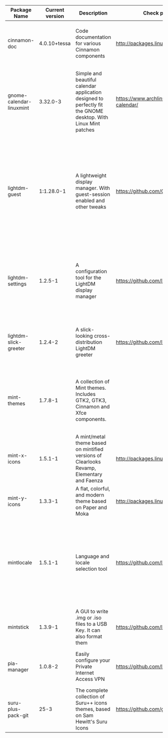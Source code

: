 | Package Name             	| Current version 	| Description                                                                                                    	| Check page for out-of-date (Main)                               	| Check page for out-of-date (Secondary)                      	| Comments                                                                                                                                                                                             	|
|--------------------------	|-----------------	|----------------------------------------------------------------------------------------------------------------	|-----------------------------------------------------------------	|-------------------------------------------------------------	|------------------------------------------------------------------------------------------------------------------------------------------------------------------------------------------------------	|
| cinnamon-doc             	| 4.0.10+tessa    	| Code documentation for various Cinnamon components                                                             	| http://packages.linuxmint.com/pool/backport/c/cinnamon          	|                                                             	| Need program “DevHelp” in order to show code documentation on that program                                                                                                                           	|
| gnome-calendar-linuxmint 	| 3.32.0-3        	| Simple and beautiful calendar application designed to perfectly fit the GNOME desktop. With Linux Mint patches 	| https://www.archlinux.org/packages/extra/x86_64/gnome-calendar/ 	|                                                             	| GNOME Calendar from GNOME upstream with patches from Linux Mint and original “gnome-calendar” package on Archlinux                                                                                   	|
| lightdm-guest            	| 1:1.28.0-1      	| A lightweight display manager. With guest-session enabled and other tweaks                                     	| https://github.com/CanonicalLtd/lightdm/releases                	|                                                             	| LightDM package with guest session enabled, as of this moment still researching how this works compared to Linux Mint 19. It also pulls liblightdm-qt5 and liblightdm-qt4 as additional dependencies 	|
| lightdm-settings         	| 1.2.5-1         	| A configuration tool for the LightDM display manager                                                           	| https://github.com/linuxmint/lightdm-settings/releases          	| http://packages.linuxmint.com/pool/main/l/lightdm-settings/ 	| The tool let users configure lightdm-slick-greeter (mainly) but it can also configure certain aspects of LightDM itself                                                                              	|
| lightdm-slick-greeter    	| 1.2.4-2         	| A slick-looking cross-distribution LightDM greeter                                                             	| https://github.com/linuxmint/slick-greeter/releases             	| http://packages.linuxmint.com/pool/main/s/slick-greeter/    	| Guest session available from package lightdm-guest, which provides the main configuration.                                                                                                           	|
| mint-themes              	| 1.7.8-1         	| A collection of Mint themes. Includes GTK2, GTK3, Cinnamon and Xfce components.                                	|                                                                 	| http://packages.linuxmint.com/pool/main/m/mint-themes/      	| This new package merges previous Mint-X-Theme, Mint-Y-Theme and Mint-Cinnamon-Themes                                                                                                                 	|
| mint-x-icons             	| 1.5.1-1         	| A mint/metal theme based on mintified versions of Clearlooks Revamp, Elementary and Faenza                     	| http://packages.linuxmint.com/pool/main/m/mint-x-icons          	|                                                             	|                                                                                                                                                                                                      	|
| mint-y-icons             	| 1.3.3-1         	| A flat, colorful, and modern theme based on Paper and Moka                                                     	| http://packages.linuxmint.com/pool/main/m/mint-y-icons/         	|                                                             	|                                                                                                                                                                                                      	|
| mintlocale               	| 1.5.1-1         	| Language and locale selection tool                                                                             	| https://github.com/linuxmint/mintlocale/releases                	| http://packages.linuxmint.com/pool/main/m/mintlocale/       	| Co-maintainer with user SunRed, mainly used for changing languages already defined since Locales on Arch are handled differently than Linux Mint                                                     	|
| mintstick                	| 1.3.9-1         	| A GUI to write .img or .iso files to a USB Key. It can also format them                                        	| https://github.com/linuxmint/mintstick/releases                 	| http://packages.linuxmint.com/pool/main/m/mintstick/        	|                                                                                                                                                                                                      	|
| pia-manager              	| 1.0.8-2         	| Easily configure your Private Internet Access VPN                                                              	| https://github.com/linuxmint/pia-manager/releases               	| http://packages.linuxmint.com/pool/main/p/pia-manager/      	| New updates or features depends on upstream collaboration with PIA                                                                                                                                   	|
| suru-plus-pack-git       	| 25-3            	| The complete collection of Suru++ icons themes, based on Sam Hewitt's Suru Icons                               	| https://github.com/gusbemacbe/suru-plus                         	|                                                             	| Co-maintainer with user gusbemacbe                                                                                                                                                                   	|
